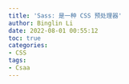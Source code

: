 ```yaml
---
title: 'Sass: 是一种 CSS 预处理器'
author: Binglin Li
date: 2022-08-01 00:55:12
toc: true
categories:
- CSS
tags:
- Csaa
---
```

